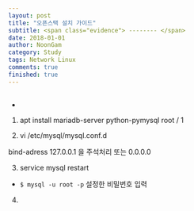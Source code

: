 ```yaml
---
layout: post
title: "오픈스택 설치 가이드"
subtitle: <span class="evidence"> -------- </span>
date: 2018-01-01
author: NoonGam
category: Study
tags: Network Linux
comments: true
finished: true
---
```




##


-





1. apt install mariadb-server python-pymysql
root / 1

2. vi /etc/mysql/mysql.conf.d

bind-adress 127.0.0.1 을   주석처리 또는 0.0.0.0


3. service mysql restart
 - ``` $ mysql -u root -p ```
설정한 비밀번호 입력

4.

<br><br><br>
